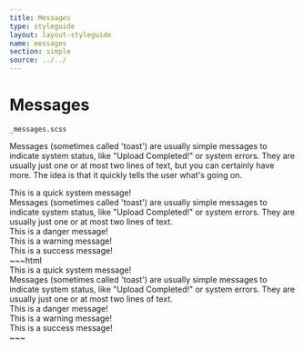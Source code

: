 ```yaml
---
title: Messages
type: styleguide
layout: layout-styleguide
name: messages
section: simple
source: ../../
---
```



<main markdown="1">

# Messages

`_messages.scss`

Messages (sometimes called 'toast') are usually simple messages to indicate system status, like "Upload Completed!" or system errors. They are usually just one or at most two lines of text, but you can certainly have more. The idea is that it quickly tells the user what's going on.


<div class="_styleguide-example">
  <div class="_message">
    This is a quick system message!
  </div>
  <div class="_message">
    Messages (sometimes called 'toast') are usually simple messages to indicate system status, like "Upload Completed!" or system errors. They are usually just one or at most two lines of text.
  </div>
  <div class="_message --danger">
    This is a danger message!
  </div>
  <div class="_message --warning">
    This is a warning message!
  </div>
  <div class="_message --success">
    This is a success message!
  </div>
</div>
~~~html
<div class="_message">
  This is a quick system message!
</div>

<div class="_message">
  Messages (sometimes called 'toast') are usually simple messages to indicate system status, like "Upload Completed!" or system errors. They are usually just one or at most two lines of text.
</div>

<div class="_message --danger">
  This is a danger message!
</div>

<div class="_message --warning">
  This is a warning message!
</div>

<div class="_message --success">
  This is a success message!
</div>
~~~


</main>
